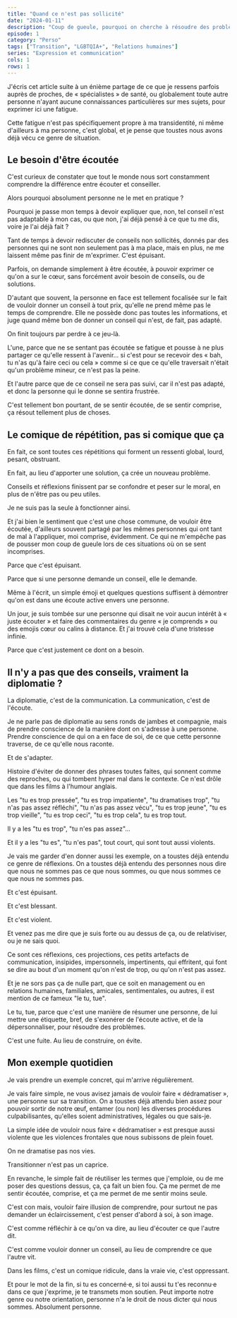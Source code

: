 ```yaml
---
title: "Quand ce n'est pas sollicité"
date: "2024-01-11"
description: "Coup de gueule, pourquoi on cherche à résoudre des problèmes au lieu de les écouter ?"
episode: 1
category: "Perso"
tags: ["Transition", "LGBTQIA+", "Relations humaines"]
series: "Expression et communication"
cols: 1
rows: 1
---
```


J'écris cet article suite à un énième partage de ce que je ressens parfois
auprès de proches, de « spécialistes » de santé, ou globalement toute autre
personne n'ayant aucune connaissances particulières sur mes sujets, pour
exprimer ici une fatigue.

Cette fatigue n'est pas spécifiquement propre à ma transidentité, ni même
d'ailleurs à ma personne, c'est global, et je pense que toustes nous avons
déjà vécu ce genre de situation.

## Le besoin d'être écoutée

C'est curieux de constater que tout le monde nous sort constamment comprendre la
différence entre écouter et conseiller.

Alors pourquoi absolument personne ne le met en pratique ?

Pourquoi je passe mon temps à devoir expliquer que, non, tel conseil n'est pas
adaptable à mon cas, ou que non, j'ai déjà pensé à ce que tu me dis, voire je
l'ai déjà fait ?

Tant de temps à devoir rediscuter de conseils non sollicités, donnés par des
personnes qui ne sont non seulement pas à ma place, mais en plus, ne me laissent
même pas finir de m'exprimer. C'est épuisant.

Parfois, on demande simplement à être écoutée, à pouvoir exprimer ce qu'on a sur
le cœur, sans forcément avoir besoin de conseils, ou de solutions.

D'autant que souvent, la personne en face est tellement focalisée sur le fait
de vouloir donner un conseil à tout prix, qu'elle ne prend même pas le temps de 
comprendre. Elle ne possède donc pas toutes les informations, et juge quand même
bon de donner un conseil qui n'est, de fait, pas adapté.

On finit toujours par perdre à ce jeu-là.

L'une, parce que ne se sentant pas écoutée se fatigue et pousse à ne plus
partager ce qu'elle ressent à l'avenir... si c'est pour se recevoir des « bah,
tu n'as qu'à faire ceci ou cela » comme si ce que ce qu'elle traversait n'était
qu'un problème mineur, ce n'est pas la peine.

Et l'autre parce que de ce conseil ne sera pas suivi, car il n'est pas adapté,
et donc la personne qui le donne se sentira frustrée.

C'est tellement bon pourtant, de se sentir écoutée, de se sentir comprise, ça 
résout tellement plus de choses.

## Le comique de répétition, pas si comique que ça

En fait, ce sont toutes ces répétitions qui forment un ressenti global, lourd,
pesant, obstruant.

En fait, au lieu d'apporter une solution, ça crée un nouveau problème.

Conseils et réflexions finissent par se confondre et peser sur le moral, en plus
de n'être pas ou peu utiles.

Je ne suis pas la seule à fonctionner ainsi.

Et j'ai bien le sentiment que c'est une chose commune, de vouloir être écoutée,
d'ailleurs souvent partagé par les mêmes personnes qui ont tant de mal à
l'appliquer, moi comprise, évidemment. Ce qui ne m'empêche pas de pousser mon
coup de gueule lors de ces situations où on se sent incomprises.

Parce que c'est épuisant.

Parce que si une personne demande un conseil, elle le demande.

Même à l'écrit, un simple émoji et quelques questions suffisent à
démontrer qu'on est dans une écoute active envers une personne.

Un jour, je suis tombée sur une personne qui disait ne voir aucun intérêt à
« juste écouter » et faire des commentaires du genre « je comprends » ou des
emojis cœur ou calins à distance. Et j'ai trouvé cela d'une tristesse infinie.

Parce que c'est justement ce dont on a besoin.

## Il n'y a pas que des conseils, vraiment la diplomatie ?

La diplomatie, c'est de la communication. La communication, c'est de l'écoute.

Je ne parle pas de diplomatie au sens ronds de jambes et compagnie, mais de
prendre conscience de la manière dont on s'adresse à une personne. Prendre conscience
de qui on a en face de soi, de ce que cette personne traverse, de ce qu'elle nous
raconte.

Et de s'adapter.

Histoire d'éviter de donner des phrases toutes faites, qui sonnent comme des 
reproches, ou qui tombent hyper mal dans le contexte. Ce n'est drôle que dans
les films à l'humour anglais.

Les "tu es trop pressée", "tu es trop impatiente", "tu dramatises trop",
"tu n'as pas assez réfléchi", "tu n'as pas assez vécu", "tu es trop jeune",
"tu es trop vieille", "tu es trop ceci", "tu es trop cela", tu es trop tout.

Il y a les "tu es trop", "tu n'es pas assez"...

Et il y a les "tu es", "tu n'es pas", tout court, qui sont tout aussi violents.

Je vais me garder d'en donner aussi les exemple, on a toustes déjà entendu ce
genre de réflexions. On a toustes déjà entendu des personnes nous dire que nous
ne sommes pas ce que nous sommes, ou que nous sommes ce que nous ne sommes pas.

Et c'est épuisant.

Et c'est blessant.

Et c'est violent.

Et venez pas me dire que je suis forte ou au dessus de ça, ou de relativiser, ou
je ne sais quoi.

Ce sont ces réflexions, ces projections, ces petits artefacts de communication, 
insipides, impersonnels, impertinents, qui effritent, qui font se dire au bout
d'un moment qu'on n'est de trop, ou qu'on n'est pas assez.

Et je ne sors pas ça de nulle part, que ce soit en management ou en relations
humaines, familiales, amicales, sentimentales, ou autres, il est mention
de ce fameux "le tu, tue". 

Le tu, tue, parce que c'est une manière de résumer une personne, de lui
mettre une étiquette, bref, de s'exonérer de l'écoute active, et de la 
dépersonnaliser, pour résoudre des problèmes.

C'est une fuite. Au lieu de construire, on évite.

## Mon exemple quotidien

Je vais prendre un exemple concret, qui m'arrive régulièrement.

Je vais faire simple, ne vous avisez jamais de vouloir faire « dédramatiser »,
une personne sur sa transition. On a toustes déjà attendu bien assez pour pouvoir
sortir de notre œuf, entamer (ou non) les diverses procédures culpabilisantes,
qu'elles soient administratives, légales ou que sais-je.

La simple idée de vouloir nous faire « dédramatiser » est presque aussi violente
que les violences frontales que nous subissons de plein fouet.

On ne dramatise pas nos vies.

Transitionner n'est pas un caprice.

En revanche, le simple fait de réutiliser les termes que j'emploie, ou de me
poser des questions dessus, ça, ça fait un bien fou. Ça me permet de me sentir
écoutée, comprise, et ça me permet de me sentir moins seule.

C'est con mais, vouloir faire illusion de comprendre, pour surtout ne pas 
demander un éclaircissement, c'est penser d'abord à soi, à son image.

C'est comme réfléchir à ce qu'on va dire, au lieu d'écouter ce que l'autre dit.

C'est comme vouloir donner un conseil, au lieu de comprendre ce que l'autre vit.

Dans les films, c'est un comique ridicule, dans la vraie vie, c'est oppressant.

Et pour le mot de la fin, si tu es concerné·e, si toi aussi tu t'es reconnu·e
dans ce que j'exprime, je te transmets mon soutien. Peut importe notre genre ou
notre orientation, personne n'a le droit de nous dicter qui nous sommes.
Absolument personne.
